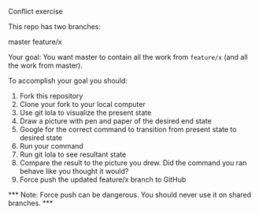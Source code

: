 Conflict exercise

This repo has two branches:

master
feature/x

Your goal: You want master to contain all the work from `feature/x` (and all the work from master).

To accomplish your goal you should:

1. Fork this repository
2. Clone your fork to your local computer
3. Use git lola to visualize the present state
4. Draw a picture with pen and paper of the desired end state
5. Google for the correct command to transition from present state to desired state
6. Run your command
7. Run git lola to see resultant state
8. Compare the result to the picture you drew. Did the command you ran behave like you thought it would?
9. Force push the updated feature/x branch to GitHub

*** Note: Force push can be dangerous. You should never use it on shared branches. ***

